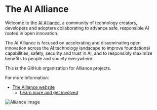 # The AI Alliance

Welcome to the [AI Alliance](https://thealliance.ai), a community of technology creators, developers and adopters collaborating to advance safe, responsible AI rooted in open innovation.

The AI Alliance is focused on accelerating and disseminating open innovation across the AI technology landscape to improve foundational capabilities, safety, security and trust in AI, and to responsibly maximize benefits to people and society everywhere.

This is the GitHub organization for Alliance projects.

For more information:

* [The Alliance website](https://thealliance.ai)
  * [Learn more and get involved](https://thealliance.ai/contribute)

![Alliance image](https://avatars.githubusercontent.com/u/150073668?s=400&u=1d9276d2b5d3094297f17679a8ce415876d8b98e&v=4)
